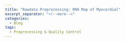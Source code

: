 ```yaml
---
title: "Rawdata Preprocessing: RNA Map of Myocardial"
excerpt_separator: "<!--more-->"
categories:
  - Blog
tags:
  - Preprocessing & Quality Control
---
```



